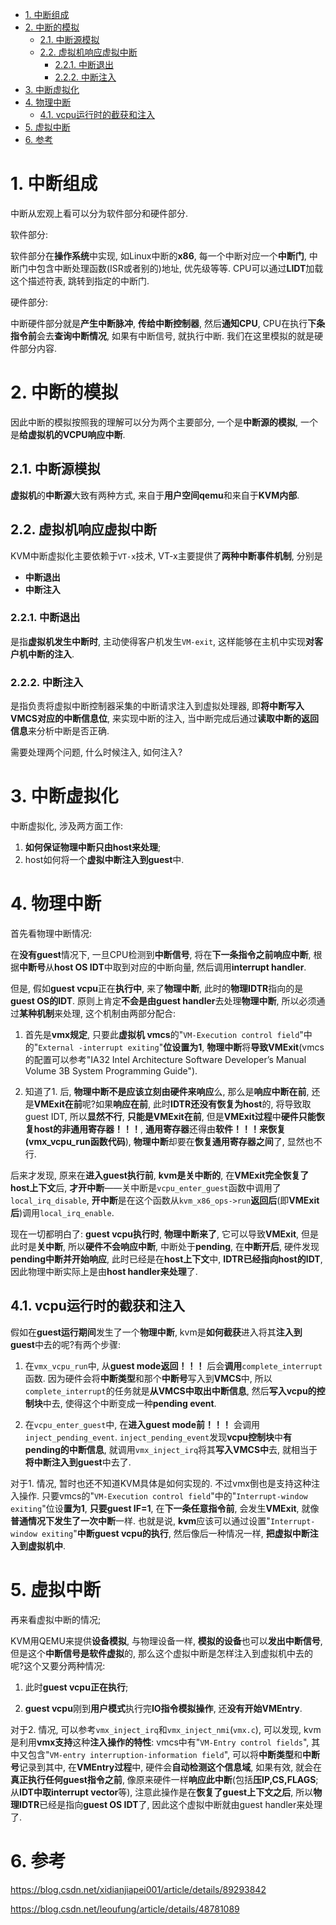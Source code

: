 <!-- @import "[TOC]" {cmd="toc" depthFrom=1 depthTo=6 orderedList=false} -->

<!-- code_chunk_output -->

- [1. 中断组成](#1-中断组成)
- [2. 中断的模拟](#2-中断的模拟)
  - [2.1. 中断源模拟](#21-中断源模拟)
  - [2.2. 虚拟机响应虚拟中断](#22-虚拟机响应虚拟中断)
    - [2.2.1. 中断退出](#221-中断退出)
    - [2.2.2. 中断注入](#222-中断注入)
- [3. 中断虚拟化](#3-中断虚拟化)
- [4. 物理中断](#4-物理中断)
  - [4.1. vcpu运行时的截获和注入](#41-vcpu运行时的截获和注入)
- [5. 虚拟中断](#5-虚拟中断)
- [6. 参考](#6-参考)

<!-- /code_chunk_output -->

# 1. 中断组成

中断从宏观上看可以分为软件部分和硬件部分.

软件部分:

软件部分在**操作系统**中实现, 如Linux中断的**x86**, 每一个中断对应一个**中断门**, 中断门中包含中断处理函数(ISR或者别的)地址, 优先级等等. CPU可以通过**LIDT**加载这个描述符表, 跳转到指定的中断门.

硬件部分:

中断硬件部分就是**产生中断脉冲**, **传给中断控制器**, 然后**通知CPU**, CPU在执行**下条指令前**会去**查询中断情况**, 如果有中断信号, 就执行中断. 我们在这里模拟的就是硬件部分内容.

# 2. 中断的模拟

因此中断的模拟按照我的理解可以分为两个主要部分, 一个是**中断源的模拟**, 一个是**给虚拟机的VCPU响应中断**.

## 2.1. 中断源模拟

**虚拟机**的**中断源**大致有两种方式, 来自于**用户空间qemu**和来自于**KVM内部**.

## 2.2. 虚拟机响应虚拟中断

KVM中断虚拟化主要依赖于`VT-x`技术, VT-x主要提供了**两种中断事件机制**, 分别是

- **中断退出**
- **中断注入**

### 2.2.1. 中断退出

是指**虚拟机发生中断时**, 主动使得客户机发生`VM-exit`, 这样能够在主机中实现**对客户机中断的注入**.

### 2.2.2. 中断注入

是指负责将虚拟中断控制器采集的中断请求注入到虚拟处理器, 即**将中断写入VMCS对应的中断信息位**, 来实现中断的注入, 当中断完成后通过**读取中断的返回信息**来分析中断是否正确.

需要处理两个问题, 什么时候注入, 如何注入?

# 3. 中断虚拟化

中断虚拟化, 涉及两方面工作:

1. **如何保证物理中断只由host来处理**;
2. host如何将一个**虚拟中断注入到guest**中.

# 4. 物理中断

首先看物理中断情况:

在**没有guest**情况下, 一旦CPU检测到**中断信号**, 将在**下一条指令之前响应中断**, 根据**中断号**从**host OS IDT**中取到对应的中断向量, 然后调用**interrupt handler**.

但是, 假如**guest vcpu**正在**执行中**, 来了**物理中断**, 此时的**物理IDTR**指向的是**guest OS的IDT**. 原则上肯定**不会是由guest handler**去处理**物理中断**, 所以必须通过**某种机制**来处理, 这个机制由两部分配合:

1. 首先是**vmx规定**, 只要此**虚拟机 vmcs**的"`VM-Execution control field`"中的"`External -interrupt exiting`"**位设置为1**, **物理中断**将**导致VMExit**(vmcs的配置可以参考"IA32 Intel Architecture Software Developer’s Manual Volume 3B System Programming Guide").

2. 知道了1. 后, **物理中断不是应该立刻由硬件来响应**么, 那么是**响应中断在前**, 还是**VMExit在前**呢?如果**响应在前**, 此时**IDTR还没有恢复为host**的, 将导致取guest IDT, 所以**显然不行**, **只能是VMExit在前**, 但是**VMExit过程**中**硬件只能恢复host的非通用寄存器！！！**, **通用寄存器**还得由**软件！！！来恢复(vmx_vcpu_run函数代码**), **物理中断**却要在**恢复通用寄存器之间**了, 显然也不行.

后来才发现, 原来在**进入guest执行前**, **kvm是关中断的**, 在**VMExit完全恢复了host上下文**后, **才开中断**——关中断是`vcpu_enter_guest`函数中调用了`local_irq_disable`, **开中断**是在这个函数从`kvm_x86_ops->run`**返回后**(即**VMExit后**)调用`local_irq_enable`.

现在一切都明白了: **guest vcpu执行时**, **物理中断来了**, 它可以导致**VMExit**, 但是此时是**关中断**, 所以**硬件不会响应中断**, 中断处于**pending**, 在**中断开后**, 硬件发现**pending中断并开始响应**, 此时已经是在**host上下文**中, **IDTR已经指向host的IDT**, 因此物理中断实际上是由**host handler来处理**了.

## 4.1. vcpu运行时的截获和注入

假如在**guest运行期间**发生了一个**物理中断**, kvm是**如何截获**进入将其**注入到guest**中去的呢?有两个步骤:

1. 在`vmx_vcpu_run`中, 从**guest mode返回！！！** 后会**调用**`complete_interrupt`函数. 因为硬件会将**中断类型**和那个**中断号**写入到**VMCS**中, 所以`complete_interrupt`的任务就是**从VMCS中取出中断信息**, 然后**写入vcpu的控制块**中去, 使得这个中断变成一种**pending event**.

2. 在`vcpu_enter_guest`中, 在**进入guest mode前！！！** 会调用`inject_pending_event`. `inject_pending_event`发现**vcpu控制块**中**有pending的中断信息**, 就调用`vmx_inject_irq`将其**写入VMCS中**去, 就相当于**将中断注入到guest**中去了.

对于1. 情况, 暂时也还不知道KVM具体是如何实现的. 不过vmx倒也是支持这种注入操作. 只要vmcs的"`VM-Execution control field`"中的"`Interrupt-window exiting`"位设**置为1**, **只要guest IF=1**, 在**下一条任意指令前**, 会发生**VMExit**, 就像**普通情况下发生了一次中断**一样. 也就是说, **kvm**应该可以通过设置"`Interrupt-window exiting`"**中断guest vcpu的执行**, 然后像后一种情况一样, **把虚拟中断注入到虚拟机中**.

# 5. 虚拟中断

再来看虚拟中断的情况;

KVM用QEMU来提供**设备模拟**, 与物理设备一样, **模拟的设备**也可以**发出中断信号**, 但是这个**中断信号是软件虚拟**的, 那么这个虚拟中断是怎样注入到虚拟机中去的呢?这个又要分两种情况:

1. 此时**guest vcpu正在执行**;

2. **guest vcpu**刚到**用户模式**执行完**IO指令模拟操作**, 还**没有开始VMEntry**.

对于2. 情况, 可以参考`vmx_inject_irq`和`vmx_inject_nmi`(`vmx.c`), 可以发现, kvm是利用**vmx支持**这种**注入操作的特性**: vmcs中有"`VM-Entry control fields`", 其中又包含"`VM-entry interruption-information field`", 可以将**中断类型**和**中断号**记录到其中, 在**VMEntry过程**中, 硬件会**自动检测这个信息域**, 如果有效, 就会在**真正执行任何guest指令之前**, 像原来硬件一样**响应此中断**(包括**压IP,CS,FLAGS**; 从**IDT中取interrupt vector**等), 注意此操作是在**恢复了guest上下文之后**, 所以**物理IDTR**已经是指向**guest OS IDT**了, 因此这个虚拟中断就由guest handler来处理了.

# 6. 参考

https://blog.csdn.net/xidianjiapei001/article/details/89293842

https://blog.csdn.net/leoufung/article/details/48781089